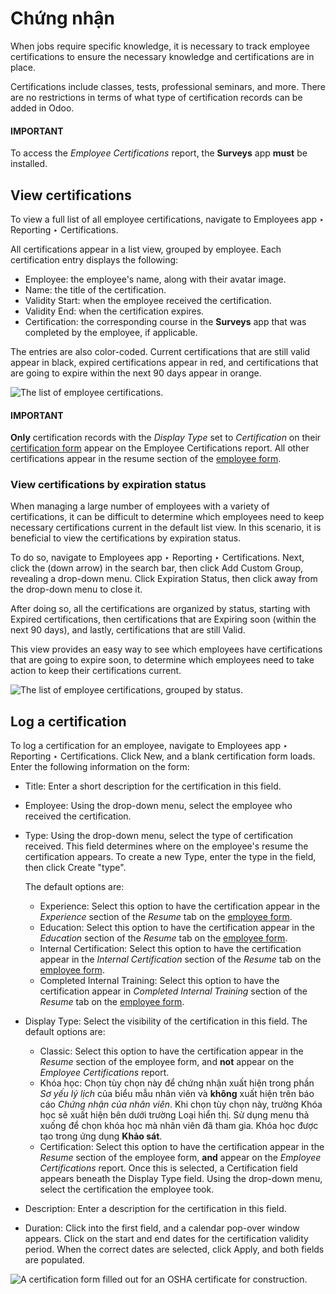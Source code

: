 # Chứng nhận

When jobs require specific knowledge, it is necessary to track employee certifications to ensure the
necessary knowledge and certifications are in place.

Certifications include classes, tests, professional seminars, and more. There are no restrictions in
terms of what type of certification records can be added in Odoo.

#### IMPORTANT
To access the *Employee Certifications* report, the **Surveys** app **must** be installed.

## View certifications

To view a full list of all employee certifications, navigate to Employees app ‣
Reporting ‣ Certifications.

All certifications appear in a list view, grouped by employee. Each certification entry displays the
following:

- Employee: the employee's name, along with their avatar image.
- Name: the title of the certification.
- Validity Start: when the employee received the certification.
- Validity End: when the certification expires.
- Certification: the corresponding course in the **Surveys** app that was completed by
  the employee, if applicable.

The entries are also color-coded. Current certifications that are still valid appear in black,
expired certifications appear in red, and certifications that are going to expire within the next
90 days appear in orange.

![The list of employee certifications.](applications/hr/employees/certifications/certifications.png)

#### IMPORTANT
**Only** certification records with the *Display Type* set to *Certification* on their
[certification form](#employees-certifications-form) appear on the Employee
Certifications report. All other certifications appear in the resume section of the
[employee form](new_employee.md).

### View certifications by expiration status

When managing a large number of employees with a variety of certifications, it can be difficult to
determine which employees need to keep necessary certifications current in the default list view. In
this scenario, it is beneficial to view the certifications by expiration status.

To do so, navigate to Employees app ‣ Reporting ‣ Certifications. Next, click
the <i class="fa fa-caret-down"></i> (down arrow) in the search bar, then click Add
Custom Group, revealing a drop-down menu. Click Expiration Status, then click away from
the drop-down menu to close it.

After doing so, all the certifications are organized by status, starting with Expired
certifications, then certifications that are Expiring soon (within the next 90 days),
and lastly, certifications that are still Valid.

This view provides an easy way to see which employees have certifications that are going to expire
soon, to determine which employees need to take action to keep their certifications current.

![The list of employee certifications, grouped by status.](applications/hr/employees/certifications/status.png)

<a id="employees-certifications-form"></a>

## Log a certification

To log a certification for an employee, navigate to Employees app ‣ Reporting ‣
Certifications. Click New, and a blank certification form loads. Enter the following
information on the form:

- Title: Enter a short description for the certification in this field.
- Employee: Using the drop-down menu, select the employee who received the
  certification.
- Type: Using the drop-down menu, select the type of certification received. This field
  determines where on the employee's resume the certification appears. To create a new
  Type, enter the type in the field, then click Create "type".

  The default options are:
  - Experience: Select this option to have the certification appear in the *Experience*
    section of the *Resume* tab on the [employee form](new_employee.md).
  - Education: Select this option to have the certification appear in the *Education*
    section of the *Resume* tab on the [employee form](new_employee.md).
  - Internal Certification: Select this option to have the certification appear in the
    *Internal Certification* section of the *Resume* tab on the [employee form](new_employee.md).
  - Completed Internal Training: Select this option to have the certification appear in
    *Completed Internal Training* section of the *Resume* tab on the [employee form](new_employee.md).
- Display Type: Select the visibility of the certification in this field. The default
  options are:
  - Classic: Select this option to have the certification appear in the *Resume* section
    of the employee form, and **not** appear on the *Employee Certifications* report.
  - Khóa học: Chọn tùy chọn này để chứng nhận xuất hiện trong phần *Sơ yếu lý lịch* của biểu mẫu nhân viên và **không** xuất hiện trên báo cáo *Chứng nhận của nhân viên*. Khi chọn tùy chọn này, trường Khóa học sẽ xuất hiện bên dưới trường Loại hiển thị. Sử dụng menu thả xuống để chọn khóa học mà nhân viên đã tham gia. Khóa học được tạo trong ứng dụng **Khảo sát**.
  - Certification: Select this option to have the certification appear in the *Resume*
    section of the employee form, **and** appear on the *Employee Certifications* report. Once this
    is selected, a Certification field appears beneath the Display
    Type field. Using the drop-down menu, select the certification the employee took.
- Description: Enter a description for the certification in this field.
- Duration: Click into the first field, and a calendar pop-over window appears. Click on
  the start and end dates for the certification validity period. When the correct dates are
  selected, click <i class="fa fa-check"></i> Apply, and both fields are populated.

![A certification form filled out for an OSHA certificate for construction.](applications/hr/employees/certifications/osha.png)
